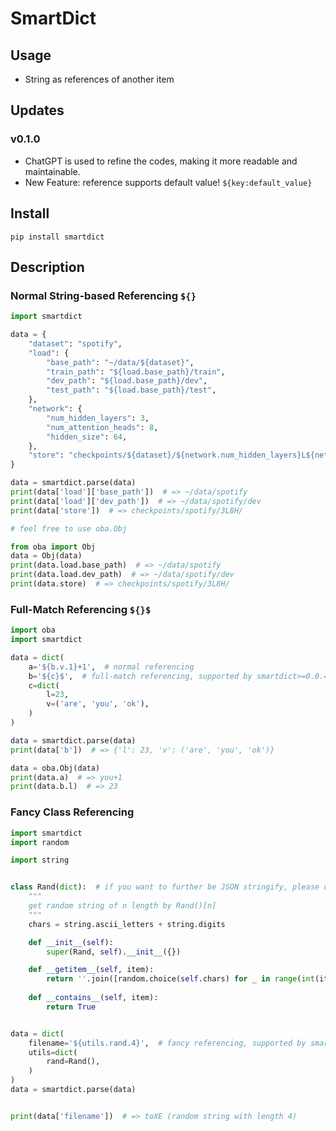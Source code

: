 # SmartDict


## Usage

- String as references of another item

## Updates

### v0.1.0

- ChatGPT is used to refine the codes, making it more readable and maintainable.
- New Feature: reference supports default value! `${key:default_value}`

## Install 

`pip install smartdict`

## Description

### Normal String-based Referencing `${}`

```python
import smartdict

data = {
    "dataset": "spotify",
    "load": {
        "base_path": "~/data/${dataset}",
        "train_path": "${load.base_path}/train",
        "dev_path": "${load.base_path}/dev",
        "test_path": "${load.base_path}/test",
    },
    "network": {
        "num_hidden_layers": 3,
        "num_attention_heads": 8,
        "hidden_size": 64,
    },
    "store": "checkpoints/${dataset}/${network.num_hidden_layers}L${network.num_attention_heads}H/"
}

data = smartdict.parse(data)
print(data['load']['base_path'])  # => ~/data/spotify
print(data['load']['dev_path'])  # => ~/data/spotify/dev
print(data['store'])  # => checkpoints/spotify/3L8H/

# feel free to use oba.Obj

from oba import Obj
data = Obj(data)
print(data.load.base_path)  # => ~/data/spotify
print(data.load.dev_path)  # => ~/data/spotify/dev
print(data.store)  # => checkpoints/spotify/3L8H/
```

### Full-Match Referencing `${}$`

```python
import oba
import smartdict

data = dict(
    a='${b.v.1}+1',  # normal referencing
    b='${c}$',  # full-match referencing, supported by smartdict>=0.0.4 
    c=dict(
        l=23,
        v=('are', 'you', 'ok'),
    )
)

data = smartdict.parse(data)
print(data['b'])  # => {'l': 23, 'v': ('are', 'you', 'ok')}

data = oba.Obj(data)
print(data.a)  # => you+1
print(data.b.l)  # => 23
```

### Fancy Class Referencing

```python
import smartdict
import random

import string


class Rand(dict):  # if you want to further be JSON stringify, please derive your class from dict, list, etc. 
    """
    get random string of n length by Rand()[n]
    """
    chars = string.ascii_letters + string.digits

    def __init__(self):
        super(Rand, self).__init__({})

    def __getitem__(self, item):
        return ''.join([random.choice(self.chars) for _ in range(int(item))])
    
    def __contains__(self, item):
        return True


data = dict(
    filename='${utils.rand.4}',  # fancy referencing, supported by smartdict>=0.0.4
    utils=dict(
        rand=Rand(),
    )
)
data = smartdict.parse(data)


print(data['filename'])  # => toXE (random string with length 4)
```